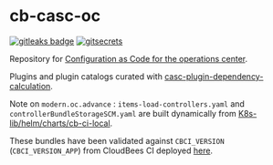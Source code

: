 # cb-casc-oc

[![gitleaks badge](https://img.shields.io/badge/protected%20by-gitleaks-blue)](https://github.com/zricethezav/gitleaks#pre-commit) [![gitsecrets](https://img.shields.io/badge/protected%20by-gitsecrets-blue)](https://github.com/awslabs/git-secrets)

Repository for [Configuration as Code for the operations center](https://docs.cloudbees.com/docs/cloudbees-ci/latest/casc-oc/).

Plugins and plugin catalogs curated with [casc-plugin-dependency-calculation](https://github.com/kyounger/casc-plugin-dependency-calculation).

Note on `modern.oc.advance` : `items-load-controllers.yaml` and `controllerBundleStorageSCM.yaml` are built dynamically from [K8s-lib/helm/charts/cb-ci-local](https://github.com/carlosrodlop/K8s-lib/tree/v0.3.0/helm/charts/cb-ci-local).

These bundles have been validated against `CBCI_VERSION` (`CBCI_VERSION_APP`) from CloudBees CI deployed [here](https://github.com/carlosrodlop/K8s-lib/blob/main/bash/make/cb-ci/Makefile).

